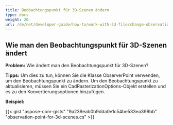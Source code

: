 ```yaml
---
title: Beobachtungspunkt für 3D-Szenen ändern
type: docs
weight: 20
url: /de/net/developer-guide/how-to/work-with-3d-file/change-observation-point-for-3d-scenes/
---
```


## **Wie man den Beobachtungspunkt für 3D-Szenen ändert**

**Problem:** Wie ändert man den Beobachtungspunkt für 3D-Szenen?

**Tipps:** Um dies zu tun, können Sie die Klasse ObserverPoint verwenden, um den Beobachtungspunkt zu ändern. Um den Beobachtungspunkt zu aktualisieren, müssen Sie ein CadRasterizationOptions-Objekt erstellen und es zu den Konvertierungsoptionen hinzufügen.

**Beispiel:**

{{< gist "aspose-com-gists" "9a239eab0b9dda0e1c54be533ea399bb" "observation-point-for-3d-scenes.cs" >}}
